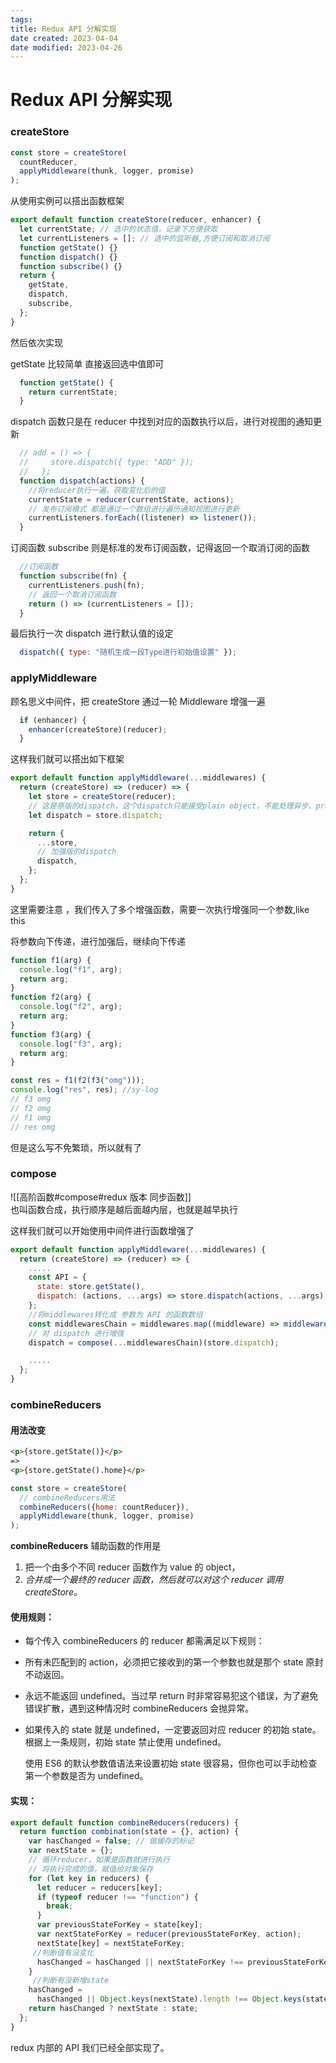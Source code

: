 ```yaml
---
tags:
title: Redux API 分解实现
date created: 2023-04-04
date modified: 2023-04-26
---
```


# Redux API 分解实现

### createStore

```JavaScript
const store = createStore(
  countReducer,
  applyMiddleware(thunk, logger, promise)
);
```

从使用实例可以搭出函数框架

```JavaScript
export default function createStore(reducer, enhancer) {
  let currentState; // 选中的状态值，记录下方便获取
  let currentListeners = []; // 选中的监听器,方便订阅和取消订阅
  function getState() {}
  function dispatch() {}
  function subscribe() {}
  return {
    getState,
    dispatch,
    subscribe,
  };
}
```

然后依次实现

getState 比较简单 直接返回选中值即可

```JavaScript
  function getState() {
    return currentState;
  }
```

dispatch 函数只是在 reducer 中找到对应的函数执行以后，进行对视图的通知更新

```JavaScript
  // add = () => {
  //     store.dispatch({ type: "ADD" });
  //   };
  function dispatch(actions) {
    //将reducer执行一遍，获取变化后的值
    currentState = reducer(currentState, actions);
    // 发布订阅模式 都是通过一个数组进行遍历通知视图进行更新
    currentListeners.forEach((listener) => listener());
  }
```

订阅函数 subscribe 则是标准的发布订阅函数，记得返回一个取消订阅的函数

```JavaScript
  //订阅函数
  function subscribe(fn) {
    currentListeners.push(fn);
    // 返回一个取消订阅函数
    return () => (currentListeners = []);
  }
```

最后执行一次 dispatch 进行默认值的设定

```JavaScript
  dispatch({ type: "随机生成一段Type进行初始值设置" });
```

### applyMiddleware

顾名思义中间件，把 createStore 通过一轮 Middleware 增强一遍

```JavaScript
  if (enhancer) {
    enhancer(createStore)(reducer);
  }
```

这样我们就可以搭出如下框架

```JavaScript
export default function applyMiddleware(...middlewares) {
  return (createStore) => (reducer) => {
    let store = createStore(reducer);
    // 这是原版的dispatch，这个dispatch只能接受plain object，不能处理异步、promise
    let dispatch = store.dispatch;

    return {
      ...store,
      // 加强版的dispatch
      dispatch,
    };
  };
}
```

这里需要注意 ，我们传入了多个增强函数，需要一次执行增强同一个参数,like this

将参数向下传递，进行加强后，继续向下传递

```JavaScript
function f1(arg) {
  console.log("f1", arg);
  return arg;
}
function f2(arg) {
  console.log("f2", arg);
  return arg;
}
function f3(arg) {
  console.log("f3", arg);
  return arg;
}

const res = f1(f2(f3("omg")));
console.log("res", res); //sy-log
// f3 omg
// f2 omg
// f1 omg
// res omg
```

但是这么写不免繁琐，所以就有了

### compose

![[高阶函数#compose#redux 版本 同步函数]]  
也叫函数合成，执行顺序是越后面越内层，也就是越早执行

这样我们就可以开始使用中间件进行函数增强了

```JavaScript
export default function applyMiddleware(...middlewares) {
  return (createStore) => (reducer) => {
    .....
    const API = {
      state: store.getState(),
      dispatch: (actions, ...args) => store.dispatch(actions, ...args),
    };
    //将middlewares转化成 参数为 API 的函数数组
    const middlewaresChain = middlewares.map((middleware) => middleware(API));
    // 对 dispatch 进行增强
    dispatch = compose(...middlewaresChain)(store.dispatch);

    .....
  };
}
```

### combineReducers

#### 用法改变

```html
<p>{store.getState()}</p>
=>
<p>{store.getState().home}</p>
```

```JavaScript
const store = createStore(
  // combineReducers用法
  combineReducers({home: countReducer}),
  applyMiddleware(thunk, logger, promise)
);
```

**combineReducers** 辅助函数的作用是

1. 把一个由多个不同 reducer 函数作为 value 的 object，
2. *合并成一个最终的 reducer 函数，然后就可以对这个 reducer 调用 createStore。*

#### 使用规则：

- 每个传入 combineReducers 的 reducer 都需满足以下规则：
- 所有未匹配到的 action，必须把它接收到的第一个参数也就是那个 state 原封不动返回。
- 永远不能返回 undefined。当过早 return 时非常容易犯这个错误，为了避免错误扩散，遇到这种情况时 combineReducers 会抛异常。
- 如果传入的 state 就是 undefined，一定要返回对应 reducer 的初始 state。根据上一条规则，初始 state 禁止使用 undefined。

  使用 ES6 的默认参数值语法来设置初始 state 很容易，但你也可以手动检查第一个参数是否为 undefined。

#### 实现：

```JavaScript
export default function combineReducers(reducers) {
  return function combination(state = {}, action) {
    var hasChanged = false; // 做缓存的标记
    var nextState = {};
    // 循环reducer，如果是函数就进行执行
    // 将执行完成的值，赋值给对象保存
    for (let key in reducers) {
      let reducer = reducers[key];
      if (typeof reducer !== "function") {
        break;
      }
      var previousStateForKey = state[key];
      var nextStateForKey = reducer(previousStateForKey, action);
      nextState[key] = nextStateForKey;
     //判断值有没变化
      hasChanged = hasChanged || nextStateForKey !== previousStateForKey;
    }
     //判断有没新增state
    hasChanged =
      hasChanged || Object.keys(nextState).length !== Object.keys(state).length;
    return hasChanged ? nextState : state;
  };
}
```

redux 内部的 API 我们已经全部实现了。
